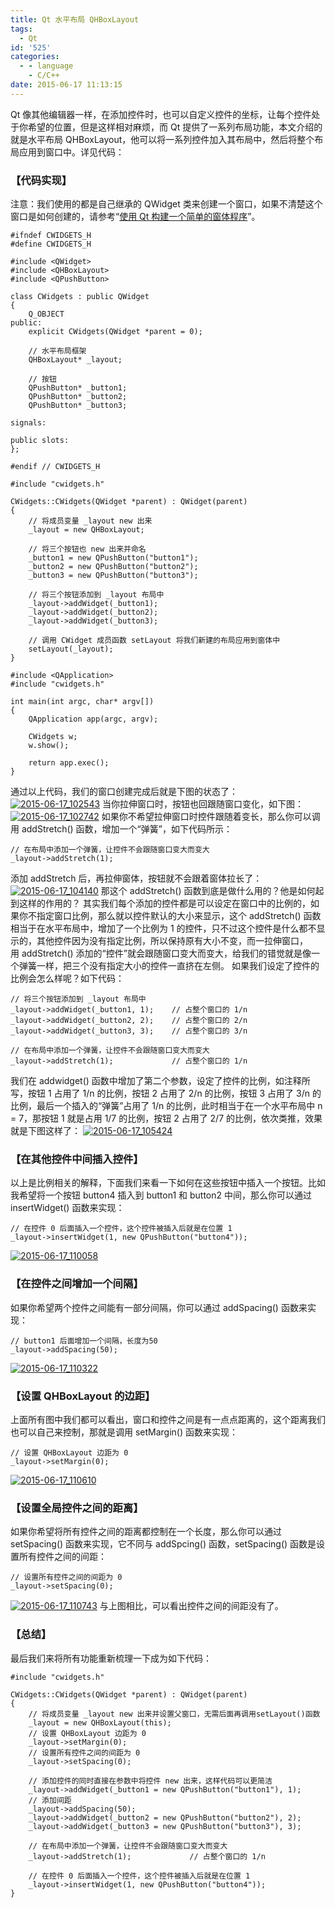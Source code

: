 ```yaml
---
title: Qt 水平布局 QHBoxLayout
tags:
  - Qt
id: '525'
categories:
  - - language
    - C/C++
date: 2015-06-17 11:13:15
---
```


Qt 像其他编辑器一样，在添加控件时，也可以自定义控件的坐标，让每个控件处于你希望的位置，但是这样相对麻烦，而 Qt 提供了一系列布局功能，本文介绍的就是水平布局 QHBoxLayout，他可以将一系列控件加入其布局中，然后将整个布局应用到窗口中。详见代码：
<!-- more -->
### 【代码实现】

注意：我们使用的都是自己继承的 QWidget 类来创建一个窗口，如果不清楚这个窗口是如何创建的，请参考“[使用 Qt 构建一个简单的窗体程序](http://www.mycode.net.cn/library/515.html)”。

```
#ifndef CWIDGETS_H
#define CWIDGETS_H

#include <QWidget>
#include <QHBoxLayout>
#include <QPushButton>

class CWidgets : public QWidget
{
    Q_OBJECT
public:
    explicit CWidgets(QWidget *parent = 0);

    // 水平布局框架
    QHBoxLayout* _layout;

    // 按钮
    QPushButton* _button1;
    QPushButton* _button2;
    QPushButton* _button3;

signals:

public slots:
};

#endif // CWIDGETS_H
```

```
#include "cwidgets.h"

CWidgets::CWidgets(QWidget *parent) : QWidget(parent)
{
    // 将成员变量 _layout new 出来
    _layout = new QHBoxLayout;

    // 将三个按钮也 new 出来并命名
    _button1 = new QPushButton("button1");
    _button2 = new QPushButton("button2");
    _button3 = new QPushButton("button3");

    // 将三个按钮添加到 _layout 布局中
    _layout->addWidget(_button1);
    _layout->addWidget(_button2);
    _layout->addWidget(_button3);

    // 调用 CWidget 成员函数 setLayout 将我们新建的布局应用到窗体中
    setLayout(_layout);
}
```

```
#include <QApplication>
#include "cwidgets.h"

int main(int argc, char* argv[])
{
    QApplication app(argc, argv);

    CWidgets w;
    w.show();

    return app.exec();
}
```

通过以上代码，我们的窗口创建完成后就是下图的状态了： [![2015-06-17_102543](http://www.mycode.net.cn/wp-content/uploads/2015/06/2015-06-17_102543.png)](http://www.mycode.net.cn/wp-content/uploads/2015/06/2015-06-17_102543.png) 当你拉伸窗口时，按钮也回跟随窗口变化，如下图： [![2015-06-17_102742](http://www.mycode.net.cn/wp-content/uploads/2015/06/2015-06-17_102742.png)](http://www.mycode.net.cn/wp-content/uploads/2015/06/2015-06-17_102742.png) 如果你不希望拉伸窗口时控件跟随着变长，那么你可以调用 addStretch() 函数，增加一个“弹簧”，如下代码所示：

```
// 在布局中添加一个弹簧，让控件不会跟随窗口变大而变大
_layout->addStretch(1);
```

添加 addStretch 后，再拉伸窗体，按钮就不会跟着窗体拉长了： [![2015-06-17_104140](http://www.mycode.net.cn/wp-content/uploads/2015/06/2015-06-17_104140.png)](http://www.mycode.net.cn/wp-content/uploads/2015/06/2015-06-17_104140.png) 那这个 addStretch() 函数到底是做什么用的？他是如何起到这样的作用的？ 其实我们每个添加的控件都是可以设定在窗口中的比例的，如果你不指定窗口比例，那么就以控件默认的大小来显示，这个 addStretch() 函数相当于在水平布局中，增加了一个比例为 1 的控件，只不过这个控件是什么都不显示的，其他控件因为没有指定比例，所以保持原有大小不变，而一拉伸窗口，用 addStretch() 添加的“控件”就会跟随窗口变大而变大，给我们的错觉就是像一个弹簧一样，把三个没有指定大小的控件一直挤在左侧。 如果我们设定了控件的比例会怎么样呢？如下代码：

```
// 将三个按钮添加到 _layout 布局中
_layout->addWidget(_button1, 1);    // 占整个窗口的 1/n
_layout->addWidget(_button2, 2);    // 占整个窗口的 2/n
_layout->addWidget(_button3, 3);    // 占整个窗口的 3/n

// 在布局中添加一个弹簧，让控件不会跟随窗口变大而变大
_layout->addStretch(1);             // 占整个窗口的 1/n
```

我们在 addwidget() 函数中增加了第二个参数，设定了控件的比例，如注释所写，按钮 1 占用了 1/n 的比例，按钮 2 占用了 2/n 的比例，按钮 3 占用了 3/n 的比例，最后一个插入的“弹簧”占用了 1/n 的比例，此时相当于在一个水平布局中 n = 7，那按钮 1 就是占用 1/7 的比例，按钮 2 占用了 2/7 的比例，依次类推，效果就是下图这样了： [![2015-06-17_105424](http://www.mycode.net.cn/wp-content/uploads/2015/06/2015-06-17_105424.png)](http://www.mycode.net.cn/wp-content/uploads/2015/06/2015-06-17_105424.png)

### 【在其他控件中间插入控件】

以上是比例相关的解释，下面我们来看一下如何在这些按钮中插入一个按钮。比如我希望将一个按钮 button4 插入到 button1 和 button2 中间，那么你可以通过 insertWidget() 函数来实现：

```
// 在控件 0 后面插入一个控件，这个控件被插入后就是在位置 1
_layout->insertWidget(1, new QPushButton("button4"));
```

[![2015-06-17_110058](http://www.mycode.net.cn/wp-content/uploads/2015/06/2015-06-17_110058.png)](http://www.mycode.net.cn/wp-content/uploads/2015/06/2015-06-17_110058.png)

### 【在控件之间增加一个间隔】

如果你希望两个控件之间能有一部分间隔，你可以通过 addSpacing() 函数来实现：

```
// button1 后面增加一个间隔，长度为50
_layout->addSpacing(50);
```

[![2015-06-17_110322](http://www.mycode.net.cn/wp-content/uploads/2015/06/2015-06-17_110322.png)](http://www.mycode.net.cn/wp-content/uploads/2015/06/2015-06-17_110322.png)

### 【设置 QHBoxLayout 的边距】

上面所有图中我们都可以看出，窗口和控件之间是有一点点距离的，这个距离我们也可以自己来控制，那就是调用 setMargin() 函数来实现：

```
// 设置 QHBoxLayout 边距为 0
_layout->setMargin(0);
```

[![2015-06-17_110610](http://www.mycode.net.cn/wp-content/uploads/2015/06/2015-06-17_110610.png)](http://www.mycode.net.cn/wp-content/uploads/2015/06/2015-06-17_110610.png)

### 【设置全局控件之间的距离】

如果你希望将所有控件之间的距离都控制在一个长度，那么你可以通过 setSpacing() 函数来实现，它不同与 addSpcing() 函数，setSpacing() 函数是设置所有控件之间的间距：

```
// 设置所有控件之间的间距为 0
_layout->setSpacing(0);
```

[![2015-06-17_110743](http://www.mycode.net.cn/wp-content/uploads/2015/06/2015-06-17_110743.png)](http://www.mycode.net.cn/wp-content/uploads/2015/06/2015-06-17_110743.png) 与上图相比，可以看出控件之间的间距没有了。

### 【总结】

最后我们来将所有功能重新梳理一下成为如下代码：

```
#include "cwidgets.h"

CWidgets::CWidgets(QWidget *parent) : QWidget(parent)
{
    // 将成员变量 _layout new 出来并设置父窗口，无需后面再调用setLayout()函数
    _layout = new QHBoxLayout(this);
    // 设置 QHBoxLayout 边距为 0
    _layout->setMargin(0);
    // 设置所有控件之间的间距为 0
    _layout->setSpacing(0);

    // 添加控件的同时直接在参数中将控件 new 出来，这样代码可以更简洁
    _layout->addWidget(_button1 = new QPushButton("button1"), 1);
    // 添加间距
    _layout->addSpacing(50);
    _layout->addWidget(_button2 = new QPushButton("button2"), 2);
    _layout->addWidget(_button3 = new QPushButton("button3"), 3);

    // 在布局中添加一个弹簧，让控件不会跟随窗口变大而变大
    _layout->addStretch(1);             // 占整个窗口的 1/n

    // 在控件 0 后面插入一个控件，这个控件被插入后就是在位置 1
    _layout->insertWidget(1, new QPushButton("button4"));
}
```